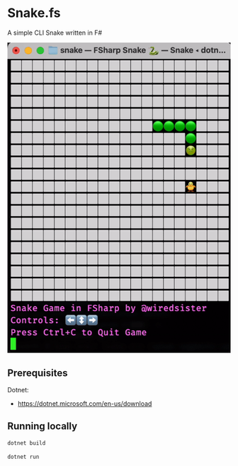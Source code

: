 
# Snake.fs

A simple CLI Snake written in F#

![Snake.fs](./snake.gif)

## Prerequisites

Dotnet:
- https://dotnet.microsoft.com/en-us/download 

## Running locally

```sh
dotnet build
```

```sh
dotnet run
```
